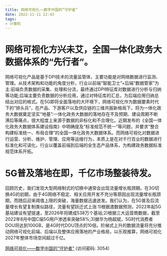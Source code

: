 ```yaml
---
title: 网络可视化——数字中国的“守护者”
date: 2022-11-11 22:43
tags:
- 计算机
---
```

# 网络可视化方兴未艾，全国一体化政务大数据体系的“先行者”。
网络可视化产品是基于DPI技术的流量监管体，主要功能是对网络数据进行监测、管理。从技术架构和功能的角度分析，行业以前端“智能卫士”+后端“数据管家”为主:前端负责数据的采集、处理和分流，最终通过DPI特征库对数据进行分析与归纳等功能;后端主要负责数据的分析应用，通过对特征库的汇总，为后端应用归纳总结出对应的格式。在5G即将全面落地的大环境下，网络可视化作为数据要素时代下的“排头兵”，在产品、下游客户以及供应链的三维共振新格局下，将为一体化政务大数据奠定坚实“地基”:一体化政务大数据的落地存在不及预期、建设周期不断滞后等痛点，很大程度上来源于数据的非标化和不合理化。近期发布的《全国一体化政务大数据体系建设指南》中明确提及“标准规范不统一”等问题，并要求“整合构建标准统一、布局合理”的全国一体化政务大数据体系。而网络可视化对数据进行运营、分析、维护、管理、应用等运维行为，本质上是在对千行百业的数据进行标准化和可读化，行业以覆盖前端到后端的全生态产品体系，为构建政务数据标准规范体系开拓。
<!-- more -->
# 5G普及落地在即，千亿市场整装待发。
回顾历史，我们发现大型网络制式的切换中通常会出现流量增长瓶颈期。在3G切换4G的初期，由于4G网络不稳定、相关应用开发不充分等原因出现流量增长瓶颈期，而随后迎来阈值上限的突破，海量数据迅速迸发。我们认为，在5G普及后流量增长有望复制类似路径，流量有望跃迁式上涨:1)根据渡数据预测，2022年起5G基站建设有望提速，至2026年将建成538万个基站;2)根据三大运营商数据，截至2022年8月中国C端5G用户渗透率突破58%;3)据华为杨超斌，5G时代消费者DOU将达到100GB，是4G时代DOU顶点的10倍。阶梯式上升的数据流量将充分推动网络可视化前端、后端以及整体应用落地的产业格局，以乐观推算，网络可视化2027年整体市场空间超过千亿。

[网络可视化——数字中国的“守护者”](https://url12.ctfile.com/f/3948612-722977366-e37337?p=3054)
(访问密码: 3054)
